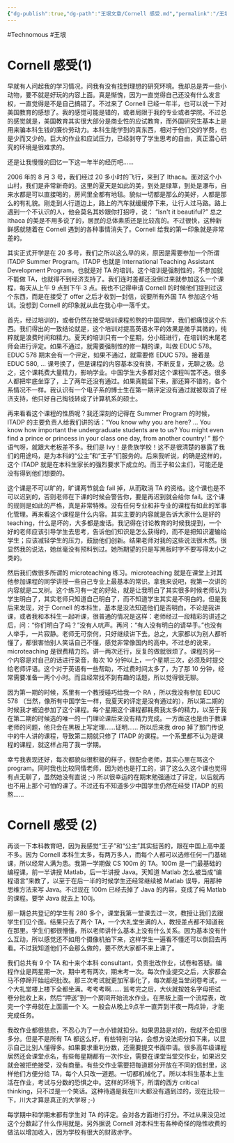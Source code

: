 ```yaml
---
{"dg-publish":true,"dg-path":"王垠文章/Cornell 感受.md","permalink":"/王垠文章/Cornell 感受/","created":"2023-08-29T16:06:04.000+08:00","updated":"2023-12-12T14:37:54.351+08:00"}
---
```


#Technomous #王垠 

# Cornell 感受(1)

早就有人问起我的学习情况，问我有没有找到理想的研究环境。我却总是弄一些小动物，要不就是好玩的内容上面。真是惭愧，因为一直觉得自己还没有什么发言权，一直觉得是不是自己搞错了。不过来了 Cornell 已经一年半，也可以说一下对美国教育的感想了。我的感觉可能是错的，或者局限于我的专业或者学院。不过总的感觉就是，美国教育其实很大部分是商业性的应试教育，而外国研究生基本上是用来骗本科生钱的廉价劳动力。本科生能学到的真东西，相对于他们交的学费，也是少而又少的。巨大的作业和应试压力，已经剥夺了学生思考的自由，真正潜心研究的环境是很难求的。

还是让我慢慢的回忆一下这一年半的经历吧……

2006 年的 8 月 3 号，我们经过 20 多小时的飞行，来到了 Ithaca。面对这个小山村，我们是非常新奇的。这里的夏天是如此的美，到处是绿草，到处是瀑布，自来水都是可以直接喝的，房间里全都有地毯。貌似一切都是那么的美好，人都是那么的有礼貌。刚走到人行道边上，路上的汽车就缓缓停下来，让行人过马路。路上遇到一个不认识的人，他会莫名其妙跟你打招呼，说： “Isn't it beautiful?” 总之 Ithaca 的美是不用多说了的，居民的总体素质还是比较高的。不过很快，这种新鲜感就随着在 Cornell 遇到的各种事情消失了。Cornell 给我的第一印象就是非常差的。

其实正式开学是在 20 多号，我们之所以这么早的来，原因是需要参加一个所谓 ITADP Summer Program。ITADP 也就是 International Teaching Assistant Development Program，也就是对 TA 的培训。这个培训是强制性的，不参加就不能做 TA，也就得不到经济支持了。我们连时差都还没倒过来就参加这么一个课程，每天从上午 9 点到下午 3 点。我也不记得申请 Cornell 的时候他们提到过这个东西，而是在接受了 offer 之后才收到一封信，说要所有外国 TA 参加这个培训。没想到 Cornell 的印象就从此在我心中一落千丈。

首先，经过培训的，或者仍然在接受培训课程煎熬的中国同学，我们都痛恨这个东西。我们得出的一致结论就是，这个培训对提高英语水平的效果是微乎其微的，纯粹就是浪费时间和精力。夏天的培训只有一个星期，分小班进行，在培训的末尾老师会进行评定。如果不通过，就需要强制性的修一期的课，叫做 EDUC 578。EDUC 578 期末会有一个评定，如果不通过，就需要修 EDUC 579。接着是 EDUC 580, ... 课号换了，但是课程的内容基本没有换，不断反复，无聊之极。总之，这个课耗费大量精力，影响学业。中国学生大多都对这个课程叫苦不迭。很多人都把牢底坐穿了，上了两年还没有通过。如果真能留下来，那还算不错的，各个系情况不一样。我认识有一个电子系的博士生在第一期评定没有通过就被取消了经济支持，他只好自己掏钱转成了计算机系的硕士。

再来看看这个课程的性质呢？我还深刻的记得在 Summer Program 的时候，ITADP 的主要负责人给我们讲的话：“You know why you are here? ... You know how important the undergraduate students are to us? You might even find a prince or princess in your class one day, from another country! ” 那个语气呀，就跟大老板差不多。我们是 Ivy！是贵族学校！这不是很清楚的暴露了我们的用途吗，是为本科的“公主”和“王子”们服务的。后来我听说，的确是这样的，这个 ITADP 就是在本科生家长的强烈要求下成立的。而王子和公主们，可能还是没有得到他们想要的。

这个课是不可以旷的，旷课两节就会 fail 掉，从而取消 TA 的资格。这个课也是不可以迟到的，否则老师在下课的时候会警告你，要是再迟到就会给你 fail。这个课的规则是如此的严格，真是非常特殊。没有任何专业和非专业的课程有如此的军事化管理。再来看这个课程是什么内容。其实主要的内容就是告诉大家什么是好的 teaching，什么是坏的，大多都是废话。我记得在讨论教育的时候我提到，一个好的老师应该引导学生去思考，告诉他们知识是怎么获得的，而不是把知识灌输给学生；应该减轻学生的压力，鼓励他们创新。结果老师对我的这些说法很木然。很显然我的说法，她丝毫没有预料到过。她所期望的只是写黑板时字不要写得太小之类的。

然后我们做很多所谓的 microteaching 练习。microteaching 就是在课堂上对其他参加课程的同学讲授一些自己专业上最基本的常识。拿我来说吧，我第一次讲的内容就是二叉树。这个练习有一定的好处，就是让我明白了其实很多时候老师认为学生明白了，其实老师只知道自己明白了，而不知道学生其实是不明白的。但是我后来发现，对于 Cornell 的本科生，基本是没法知道他们是否明白。不论是我讲课，或者我和本科生一起听课，很普通的情况是这样：老师经过一段精彩的讲述之后，问：“你们明白了吗？”没有人吭声。再问：“有人没有明白的请举手。”也没有人举手，一片寂静。老师无可奈何，只好继续讲下去。总之，大家都以为别人都听懂了，都很害怕别人笑话自己不懂，感觉非常像国内的高中。不过总的说来，microteaching 是很费精力的。讲一两次还行，反复的做就很烦了。课程的另一个内容是对自己的话进行录音，每次 10 分钟以上，一个星期三次，必须及时提交给老师评语。这个对于英语有一些帮助，不过费时间太多了，为了那 10 分钟，经常需要准备一两个小时。而且经常找不到有趣的话题，所以觉得很无聊。

因为第一期的时候，系里有一个教授碰巧给我一个 RA ，所以我没有参加 EDUC 578 （当然，像所有中国学生一样，我夏天的评定是没有通过的），所以第二期的时候我才被迫参加了这个课程。每个星期这个课程都耗费我太多的精力，以至于我在第二期的时候选的唯一的一门理论课后来没有精力完成。一方面这也是由于教课老师的问题，他只会在黑板上写定理……证明…… 所以后来我 drop 掉了那门传说中的牛人讲的课程，导致第二期就只修了 ITADP 的课程。一个系里都不认为是课程的课程，就这样占用了我一学期。

幸亏我表现还好，每次都貌似很积极的样子，很配合老师，其实心里在骂这个 program。同时我也比较同情老师，因为她也是打工的，讲了这么久这个课也觉得有点无聊了，虽然她没有直说 ;-) 所以很幸运的在期末勉强通过了评定，以后就再也不用上那个可怕的课了。不过还有不知道多少中国学生仍然在经受 ITADP 的煎熬……

# Cornell 感受 (2)

再谈一下本科教育吧，因为我感觉“王子”和“公主”其实挺苦的，跟在中国上高中差不多。因为 Cornell 本科生太多，有两万多人，而每个人都可以选修任何一门基础课，所以经常人满为患。我第一学期做 CS 100m 的 TA。100m 是一门最基础的编程课，前一半讲授 Matlab，后一半讲授 Java。天知道 Matlab 怎么被当成“编程语言”来教了，以至于在后一半的时候学生还经常继续被 Matlab 误导，用那种思维方法来写 Java。不过现在 100m 已经去掉了 Java 的内容，变成了纯 Matlab 的课程。要学 Java 就去上 100j。

那一期总共登记的学生有 280 多个，课堂我第一堂课去过一次，教授让我们去跟学生们见个面。结果只去了两个 TA，一个大礼堂坐满的人，教授差点都不知道我在那里。学生们都很懵懂，所以老师讲什么基本上没有什么关系。因为基本没有什么互动，所以感觉还不如用个摄像机拍下来，这样学生一遍看不懂还可以倒回去再看。不过我知道他们不会那么做的，要不然大家都不来上课了。

我们总共有 9 个 TA 和十来个本科 consultant，负责批改作业，试卷和答疑。编程作业是两星期一次，期中考有两次，期末考一次。每次作业提交之后，大家都会马不停蹄开始组织批改。那三次考试就更加军事化了，每次都是当堂闭卷考试，一个大礼堂楼上楼下全都坐满。考考考啊…… 监考完之后，大伙就按姓名字母把试卷分批收上来，然后“押送”到一个房间开始流水作业。在黑板上画一个流程表，改完一个字母就在上面画一个 X。一般会从晚上9点半一直弄到半夜一两点钟，才能完成任务。

我改作业都很慈悲，不忍心为了一点小错就扣分。如果思路是对的，我就不会扣很多分。但是不是所有 TA 都这么好，有些特别刁钻，会想方设法把分扣下来，以显示自己比别人懂得多。如果要求重判分数，还需要提交书面申请。很多高年级课程居然还会课堂点名，有些每星期都有一次作业，需要在课堂当堂交作业，如果迟交就会被拒绝接受，没有商量。有些交作业需要把每道题分开放在不同的信封里，这样他们方便分给 TA，每个人只改一道题。一切都机械化了。所以本科生基本上生活在作业，考试与分数的恐惧之中。这样的环境下，所谓的西方 critical thinking，只不过是一个笑话。这种待遇是我在川大都没有遇到过的，现在比较一下，川大才算是真正的大学呀 ;-)

每学期中和学期末都有学生对 TA 的评定。会对各方面进行打分。不过从来没见过这个分数起了什么作用就是。另外据说 Cornell 对本科生有各种奇怪的隐性收费的做法以增加收入，因为学校有很大的财政赤字。